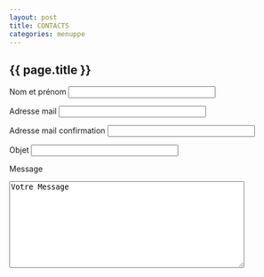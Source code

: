 ```yaml
---
layout: post
title: CONTACTS
categories: menuppe
---
```


## {{ page.title }}

<label for="nometprenom" markdown="1">Nom et prénom </label> 
<input id="nometprenom" type="text" name="nometprenom" markdown="1" size="30" maxlength="30" />
<br/>

<label for="mail" markdown="1">Adresse mail </label> 
<input id="mail" type="text" name="mail" markdown="1" size="30" maxlength="30" /> 
<br/>

<label for="mailconfirm" markdown="1">Adresse mail confirmation </label> 
<input id="mailconfirm" type="text" name="mailconfirm" size="30" maxlength="30" /> 
<br/>

<label for="objet" markdown="1">Objet </label> 
<input id="objet" type="text" name="objet" markdown="1" size="30" maxlength="30" />
<br/>

<label for="messagecontact" markdown="1">Message </label> 
<textarea id="messagecontact" name="messagecontact" rows="10" cols="50">Votre Message</textarea>
<br/>